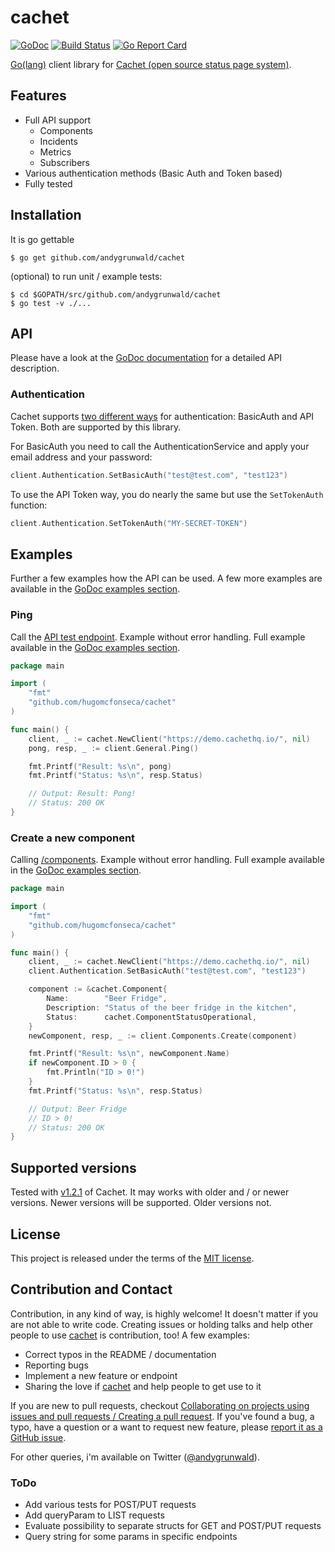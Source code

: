# cachet

[![GoDoc](https://godoc.org/github.com/andygrunwald/cachet?status.svg)](https://godoc.org/github.com/andygrunwald/cachet)
[![Build Status](https://travis-ci.org/hugomcfonseca/cachet.svg?branch=master)](https://travis-ci.org/hugomcfonseca/cachet)
[![Go Report Card](https://goreportcard.com/badge/github.com/andygrunwald/cachet)](https://goreportcard.com/report/github.com/andygrunwald/cachet)

[Go(lang)](https://golang.org/) client library for [Cachet (open source status page system)](https://cachethq.io/).

## Features

* Full API support
    * Components
    * Incidents
    * Metrics
    * Subscribers
* Various authentication methods (Basic Auth and Token based)
* Fully tested

## Installation

It is go gettable

    $ go get github.com/andygrunwald/cachet

(optional) to run unit / example tests:

    $ cd $GOPATH/src/github.com/andygrunwald/cachet
    $ go test -v ./...

## API

Please have a look at the [GoDoc documentation](https://godoc.org/github.com/andygrunwald/cachet) for a detailed API description.

### Authentication

Cachet supports [two different ways](https://docs.cachethq.io/docs/api-authentication) for authentication: BasicAuth and API Token.
Both are supported by this library.

For BasicAuth you need to call the AuthenticationService and apply your email address and your password:

```go
client.Authentication.SetBasicAuth("test@test.com", "test123")
```

To use the API Token way, you do nearly the same but use the `SetTokenAuth` function:

```go
client.Authentication.SetTokenAuth("MY-SECRET-TOKEN")
```

## Examples

Further a few examples how the API can be used.
A few more examples are available in the [GoDoc examples section](https://godoc.org/github.com/andygrunwald/cachet#pkg-examples).

### Ping

Call the [API test endpoint](https://docs.cachethq.io/reference#ping). Example without error handling.
Full example available in the [GoDoc examples section](https://godoc.org/github.com/andygrunwald/cachet#pkg-examples).

```go
package main

import (
    "fmt"
    "github.com/hugomcfonseca/cachet"
)

func main() {
    client, _ := cachet.NewClient("https://demo.cachethq.io/", nil)
    pong, resp, _ := client.General.Ping()

    fmt.Printf("Result: %s\n", pong)
    fmt.Printf("Status: %s\n", resp.Status)

    // Output: Result: Pong!
    // Status: 200 OK
}
```

### Create a new component

Calling [/components](https://docs.cachethq.io/reference#components). Example without error handling.
Full example available in the [GoDoc examples section](https://godoc.org/github.com/andygrunwald/cachet#pkg-examples).

```go
package main

import (
    "fmt"
    "github.com/hugomcfonseca/cachet"
)

func main() {
    client, _ := cachet.NewClient("https://demo.cachethq.io/", nil)
    client.Authentication.SetBasicAuth("test@test.com", "test123")

    component := &cachet.Component{
        Name:        "Beer Fridge",
        Description: "Status of the beer fridge in the kitchen",
        Status:      cachet.ComponentStatusOperational,
    }
    newComponent, resp, _ := client.Components.Create(component)

    fmt.Printf("Result: %s\n", newComponent.Name)
    if newComponent.ID > 0 {
        fmt.Println("ID > 0!")
    }
    fmt.Printf("Status: %s\n", resp.Status)

    // Output: Beer Fridge
    // ID > 0!
    // Status: 200 OK
}
```

## Supported versions

Tested with [v1.2.1](https://github.com/cachethq/Cachet/releases/tag/v1.2.1) of Cachet.
It may works with older and / or newer versions.
Newer versions will be supported. Older versions not.

## License

This project is released under the terms of the [MIT license](http://en.wikipedia.org/wiki/MIT_License).

## Contribution and Contact

Contribution, in any kind of way, is highly welcome!
It doesn't matter if you are not able to write code.
Creating issues or holding talks and help other people to use [cachet](https://github.com/andygrunwald/cachet) is contribution, too!
A few examples:

* Correct typos in the README / documentation
* Reporting bugs
* Implement a new feature or endpoint
* Sharing the love if [cachet](https://github.com/andygrunwald/cachet) and help people to get use to it

If you are new to pull requests, checkout [Collaborating on projects using issues and pull requests / Creating a pull request](https://help.github.com/articles/creating-a-pull-request/).
If you've found a bug, a typo, have a question or a want to request new feature, please [report it as a GitHub issue](https://github.com/andygrunwald/cachet/issues).

For other queries, i'm available on Twitter ([@andygrunwald](https://twitter.com/andygrunwald)).

### ToDo

* Add various tests for POST/PUT requests
* Add queryParam to LIST requests
* Evaluate possibility to separate structs for GET and POST/PUT requests
* Query string for some params in specific endpoints
